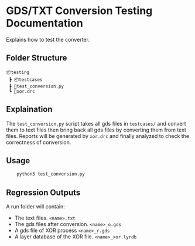 # GDS/TXT Conversion Testing Documentation

Explains how to test the converter.

## Folder Structure

```text
📦testing
 ┣ 📦testcases
 ┣ 📜test_conversion.py
 ┗ 📜xor.drc
 ```

## Explaination

The `test_conversion.py` script takes all gds files in `testcases/` and convert them to text files then bring back all gds files by converting them from text files. Reports will be generated by `xor.drc` and finally analyzed to check the correctness of conversion.

## Usage

```bash
    python3 test_conversion.py
```

## **Regression Outputs**

A run folder will contain:

- The text files. `<name>.txt`
- The gds files after conversion. `<name>_o.gds`
- A gds file of XOR process `<name>_r.gds`
- A layer database of the XOR file. `<name>_xor.lyrdb`
